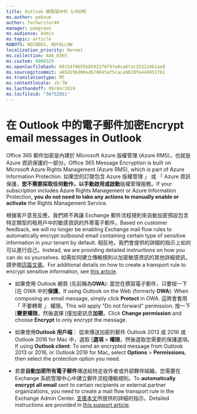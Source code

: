 ```yaml
---
title: Outlook 網頁版中的 S/MIME
ms.author: pebaum
author: Techwriter40
manager: pamgreen
ms.audience: Admin
ms.topic: article
ROBOTS: NOINDEX, NOFOLLOW
localization_priority: Normal
ms.collection: Adm_O365
ms.custom: 9000329
ms.openlocfilehash: 6915470655b85922f6f97e8ca6fac353224b1ae0
ms.sourcegitcommit: a65d196d00adb70045af5caca9828fe44b951f61
ms.translationtype: MT
ms.contentlocale: zh-TW
ms.lasthandoff: 09/04/2019
ms.locfileid: "36752851"
---
```

# <a name="encrypt-email-messages-in-outlook"></a><span data-ttu-id="7e9f7-102">在 Outlook 中的電子郵件加密</span><span class="sxs-lookup"><span data-stu-id="7e9f7-102">Encrypt email messages in Outlook</span></span>

<span data-ttu-id="7e9f7-103">Office 365 郵件加密是內建於 Microsoft Azure 版權管理 (Azure RMS)，也就是 Azure 資訊保護的一部分。</span><span class="sxs-lookup"><span data-stu-id="7e9f7-103">Office 365 Message Encryption is built on Microsoft Azure Rights Management (Azure RMS), which is part of Azure Information Protection.</span></span> <span data-ttu-id="7e9f7-104">如果您的訂閱包含 Azure 版權管理 」 或 「 Azure 資訊保護，**您不需要採取任何動作，以手動啟用或啟動**版權管理服務。</span><span class="sxs-lookup"><span data-stu-id="7e9f7-104">If your subscription includes Azure Rights Management or Azure Information Protection, **you do not need to take any actions to manually enable or activate** the Rights Management Service.</span></span>

<span data-ttu-id="7e9f7-105">根據客戶意見反應，我們將不再讓 Exchange 郵件流程規則來自動加密預設包含特定類型的租用戶中的敏感資訊的外寄電子郵件。</span><span class="sxs-lookup"><span data-stu-id="7e9f7-105">Based on customer feedback, we will no longer be enabling Exchange mail flow rules to automatically encrypt outbound email containing certain type of sensitive information in your tenant by default.</span></span> <span data-ttu-id="7e9f7-106">相反地，我們會提供的詳細的指示上如何可以進行自己。</span><span class="sxs-lookup"><span data-stu-id="7e9f7-106">Instead, we are providing detailed instructions on how you can do so yourselves.</span></span> <span data-ttu-id="7e9f7-107">如需如何建立傳輸規則以加密敏感資訊的其他詳細資訊，請參閱[這篇文章](https://aka.ms/OmeEtr)。</span><span class="sxs-lookup"><span data-stu-id="7e9f7-107">For additional details on how to create a transport rule to encrypt sensitive information, see [this article](https://aka.ms/OmeEtr).</span></span>

- <span data-ttu-id="7e9f7-108">如果使用 Outlook 網頁 (先前稱為**OWA**): 當您在撰寫電子郵件，只要按一下 [在 OWA 中的**保護**。</span><span class="sxs-lookup"><span data-stu-id="7e9f7-108">If using Outlook on the Web (formerly **OWA**): When composing an email message, simply click **Protect** in OWA.</span></span> <span data-ttu-id="7e9f7-109">這將會套用 「 不要轉寄 」 權限。</span><span class="sxs-lookup"><span data-stu-id="7e9f7-109">This will apply "Do not forward" permission.</span></span> <span data-ttu-id="7e9f7-110">按一下 [**變更權限**，然後選擇 [僅加密訊息**加密**。</span><span class="sxs-lookup"><span data-stu-id="7e9f7-110">Click **Change permission** and choose **Encrypt** to only encrypt the message.</span></span>

- <span data-ttu-id="7e9f7-111">如果使用**Outlook 用戶端**： 從來傳送加密的郵件 Outlook 2013 或 2016 或 Outlook 2016 for Mac 中，選取 [**選項** > **權限**，然後選取您需要的保護選項。</span><span class="sxs-lookup"><span data-stu-id="7e9f7-111">If using **Outlook client**: To send an encrypted message from Outlook 2013 or 2016, or Outlook 2016 for Mac, select **Options** > **Permissions**, then select the protection option you need.</span></span>

- <span data-ttu-id="7e9f7-112">若要**自動加密所有電子郵件**傳送給特定收件者或外部夥伴組織，您需要在 Exchange 系統管理中心中建立郵件流程傳輸規則。</span><span class="sxs-lookup"><span data-stu-id="7e9f7-112">To **automatically encrypt all email** sent to certain recipients or external partner organizations, you need to create a mail flow transport rule in the Exchange Admin Center.</span></span> <span data-ttu-id="7e9f7-113">[支援本文](https://docs.microsoft.com/office365/securitycompliance/define-mail-flow-rules-to-encrypt-email#create-a-mail-flow-rule-to-encrypt-email-messages-with-the-new-ome-capabilities)所提供的詳細的指示。</span><span class="sxs-lookup"><span data-stu-id="7e9f7-113">Detailed instructions are provided in [this support article](https://docs.microsoft.com/office365/securitycompliance/define-mail-flow-rules-to-encrypt-email#create-a-mail-flow-rule-to-encrypt-email-messages-with-the-new-ome-capabilities).</span></span>

